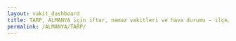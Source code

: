 ```yaml
---
layout: vakit_dashboard
title: TARP, ALMANYA için iftar, namaz vakitleri ve hava durumu - ilçe/eyalet seç
permalink: /ALMANYA/TARP/
---
```


<script type="text/javascript">
  var GLOBAL_COUNTRY = 'ALMANYA';
  var GLOBAL_CITY = 'TARP';
  var GLOBAL_STATE = '';
  var lat = 72;
  var lon = 21;
</script>
